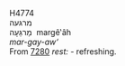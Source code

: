 <body>
  <p>H4774<br>  מרגּעה  <br> מַרגֵּעָה  ‎  margê‛âh  <br><i>mar-gay-aw‘ </i><br>From <a href="h7280.htm">7280</a>  <i>rest: - </i>refreshing.<br></p>
 </body>